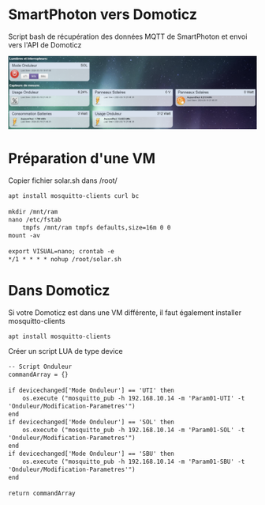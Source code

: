 # SmartPhoton vers Domoticz
Script bash de récupération des données MQTT de SmartPhoton et envoi vers l'API de Domoticz

![Domoticz](https://github.com/kekemar/SmartPhoton_To_Domoticz/blob/main/Domoticz.png)

# Préparation d'une VM
Copier fichier solar.sh dans /root/
```
apt install mosquitto-clients curl bc

mkdir /mnt/ram
nano /etc/fstab
	tmpfs /mnt/ram tmpfs defaults,size=16m 0 0
mount -av

export VISUAL=nano; crontab -e
*/1 * * * * nohup /root/solar.sh
```

# Dans Domoticz
Si votre Domoticz est dans une VM différente, il faut également installer mosquitto-clients
```
apt install mosquitto-clients
```
Créer un script LUA de type device
```
-- Script Onduleur
commandArray = {}

if devicechanged['Mode Onduleur'] == 'UTI' then
    os.execute ("mosquitto_pub -h 192.168.10.14 -m 'Param01-UTI' -t 'Onduleur/Modification-Parametres'")
end
if devicechanged['Mode Onduleur'] == 'SOL' then
    os.execute ("mosquitto_pub -h 192.168.10.14 -m 'Param01-SOL' -t 'Onduleur/Modification-Parametres'")
end
if devicechanged['Mode Onduleur'] == 'SBU' then
    os.execute ("mosquitto_pub -h 192.168.10.14 -m 'Param01-SBU' -t 'Onduleur/Modification-Parametres'")
end
   
return commandArray
```
